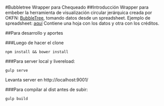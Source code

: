 #Bubbletree Wrapper para Chequeado
##Introducción
Wrapper para embeber la herramienta de visualización circular jerárquica creada por OKFN: [BubbleTree](https://github.com/okfn/bubbletree), tomando datos desde un spreadsheet.
Ejemplo de spreadsheet: [aquí](https://docs.google.com/spreadsheets/d/1GRcgHh2pnOloRZ9INtjc3Rp_qGWDsaESGxpOTMTMx_w/pub?output=xlsx)
Contiene una hoja con los datos y otra con los créditos.

##Para desarrollo y aportes

###Luego de hacer el clone

```
npm install && bower install
```

###Para server local y livereload:

```
gulp serve
```
Levanta server en http://localhost:9001/

###Para compilar al dist antes de subir:

```
gulp build
```
